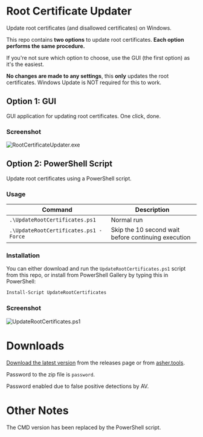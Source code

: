 # Root Certificate Updater
Update root certificates (and disallowed certificates) on Windows.

This repo contains **two options** to update root certificates. **Each option performs the same procedure.** 

If you're not sure which option to choose, use the GUI (the first option) as it's the easiest.

**No changes are made to any settings**, this **only** updates the root certificates. Windows Update is NOT required for this to work.

## **Option 1:** GUI
GUI application for updating root certificates. One click, done.

### Screenshot
![RootCertificateUpdater.exe](https://asher.tools/img/root_certificate_updater.png)

## **Option 2:** PowerShell Script
Update root certificates using a PowerShell script.

### Usage
|Command|Description|
|--|--|
|`.\UpdateRootCertificates.ps1`|Normal run|
|`.\UpdateRootCertificates.ps1 -Force`|Skip the 10 second wait before continuing execution|

### Installation
You can either download and run the `UpdateRootCertificates.ps1` script from this repo, or install from PowerShell Gallery by typing this in PowerShell:

```powershell
Install-Script UpdateRootCertificates
```
### Screenshot
![UpdateRootCertificates.ps1](https://asher.tools/img/root_certificate_updater_script.png)

# Downloads

[Download the latest version](https://github.com/asheroto/Root-Certificate-Updater/releases/latest/download/Root_Certificate_Updater.zip) from the releases page or from [asher.tools](https://asher.tools).

Password to the zip file is `password`.

Password enabled due to false positive detections by AV.

# Other Notes

The CMD version has been replaced by the PowerShell script.
